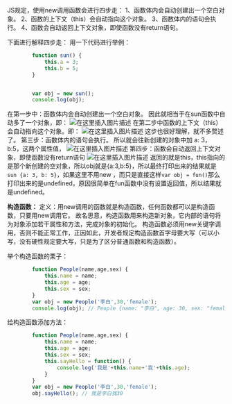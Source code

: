﻿JS规定，使用new调用函数会进行四步走：
1、函数体内会自动创建出一个空白对象。
2、函数的上下文（this）会自动指向这个对象。
3、函数体内的语句会执行。
4、函数会自动返回上下文对象，即使函数没有return语句。

下面进行解释四步走：
用一下代码进行举例：

```javascript
        function sun() {
            this.a = 3;
            this.b = 5;
        }


        var obj = new sun();
        console.log(obj);
```
在第一步中：函数体内会自动创建出一个空白对象。
因此就相当于在sun函数中自动多了一个对象，即：
![在这里插入图片描述](https://img-blog.csdnimg.cn/20210521163114929.png?x-oss-process=image/watermark,type_ZmFuZ3poZW5naGVpdGk,shadow_10,text_aHR0cHM6Ly9ibG9nLmNzZG4ubmV0L3FxXzUyMjA3NzI4,size_16,color_FFFFFF,t_70#pic_center)
在第二步中函数的上下文（this）会自动指向这个对象。即：
![在这里插入图片描述](https://img-blog.csdnimg.cn/2021052116322243.png?x-oss-process=image/watermark,type_ZmFuZ3poZW5naGVpdGk,shadow_10,text_aHR0cHM6Ly9ibG9nLmNzZG4ubmV0L3FxXzUyMjA3NzI4,size_16,color_FFFFFF,t_70#pic_center)
这步也很好理解，就不多赘述了。
第三步：函数体内的语句会执行。
所以就会往新创建的对象中加 a: 3，b:5，这两个属性值，
![在这里插入图片描述](https://img-blog.csdnimg.cn/20210521163411663.png?x-oss-process=image/watermark,type_ZmFuZ3poZW5naGVpdGk,shadow_10,text_aHR0cHM6Ly9ibG9nLmNzZG4ubmV0L3FxXzUyMjA3NzI4,size_16,color_FFFFFF,t_70#pic_center)
第四步：函数会自动返回上下文对象，即使函数没有return语句
![在这里插入图片描述](https://img-blog.csdnimg.cn/20210521163442782.png?x-oss-process=image/watermark,type_ZmFuZ3poZW5naGVpdGk,shadow_10,text_aHR0cHM6Ly9ibG9nLmNzZG4ubmV0L3FxXzUyMjA3NzI4,size_16,color_FFFFFF,t_70#pic_center)
返回的就是this，this指向的是那个新创建的空对象，所以obj就是{a:3,b:5}，所以最终打印出来的结果就是`sun {a: 3, b: 5}`，如果这里不用new ，而只是直接这样`var obj = fun()`那么打印出来的是undefined，原因很简单在fun函数中没有设置返回值，所以结果就是undefined。

**构造函数：**
定义：用new调用的函数就是构造函数，任何函数都可以是构造函数，只要用new调用它。
故名思意，构造函数用来构造新对象，它内部的语句将为对象添加若干属性和方法，完成对象的初始化。
构造函数必须用new关键字调用，否则不能正常工作，正因如此，开发者规定构造函数首字母要大写（可以小写，没有硬性规定要大写，只是为了区分普通函数和构造函数）。

举个构造函数的栗子：

```javascript
        function People(name,age,sex) {
            this.name = name;
            this.age = age;
            this.sex = sex;
        }
        var obj = new People('李白',30,'female');
        console.log(obj); // People {name: "李白", age: 30, sex: "female"}
```
给构造函数添加方法：

```javascript
        function People(name,age,sex) {
            this.name = name;
            this.age = age;
            this.sex = sex;
            this.sayHello = function() {
                console.log('我是'+this.name+'我'+this.age);
            }
        }
        var obj = new People('李白',30,'female');
        obj.sayHello(); // 我是李白我30
```

